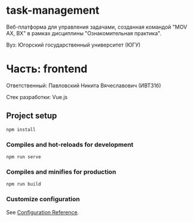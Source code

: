 # task-management
Веб-платформа для управления задачами, созданная командой "MOV AX, BX" в рамках дисциплины "Ознакомительная практика".

Вуз: Югорский государственный университет (ЮГУ)

# Часть: frontend
Ответственный: Павловский Никита Вячеславович (ИВТ31б)

Стек разработки: Vue.js

## Project setup
```
npm install
```

### Compiles and hot-reloads for development
```
npm run serve
```

### Compiles and minifies for production
```
npm run build
```

### Customize configuration
See [Configuration Reference](https://cli.vuejs.org/config/).
